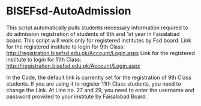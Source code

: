 # BISEFsd-AutoAdmission
This script automatically pulls students necessary information required to do admission registration of students of 9th and 1st year in Faisalabad board. 
This script will work only for registered institutes by Fsd board. 
Link for the registered institute to login for 9th Class: 
http://registration.bisefsd.edu.pk/Account/Login.aspx
Link for the registered institute to login for 11th Class: 
http://iregistration.bisefsd.edu.pk/Account/Login.aspx

In the Code, the default link is currently set for the registration of 9th Class students. 
If you are using it to register 11th Class students, you need to change the Link. 
At Line no. 27 and 29, you need to enter the username and password provided to your institute by Faisalabad Board. 
